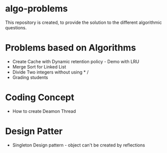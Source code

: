 # algo-problems
This repository is created, to provide the solution to the different algorithmic questions.

# Problems based on Algorithms
- Create Cache with Dynamic retention policy - Demo with LRU
- Merge Sort for Linked List
- Divide Two integers without using * /
- Grading students

# Coding Concept
- How to create Deamon Thread

# Design Patter
- Singleton Design pattern - object can't be created by reflections
